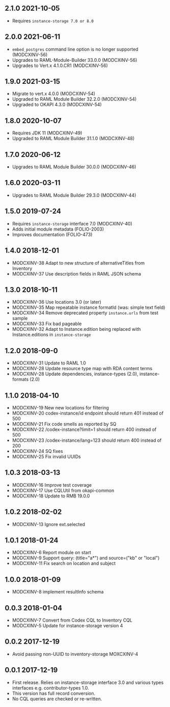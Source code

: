 ## 2.1.0 2021-10-05

* Requires `instance-storage 7.0 or 8.0`

## 2.0.0 2021-06-11

* `embed_postgres` command line option is no longer supported (MODCXINV-56)
* Upgrades to RAML-Module-Builder 33.0.0 (MODCXINV-56)
* Upgrades to Vert.x 4.1.0.CR1 (MODCXINV-56)

## 1.9.0 2021-03-15

* Migrate to vert.x 4.0.0 (MODCXINV-54)
* Upgraded to RAML Module Builder 32.2.0 (MODCXINV-54)
* Upgraded to OKAPI 4.3.0 (MODCXINV-54)

## 1.8.0 2020-10-07

* Requires JDK 11 (MODCXINV-49)
* Upgraded to RAML Module Builder 31.1.0 (MODCXINV-48)

## 1.7.0 2020-06-12

* Upgrades to RAML Module Builder 30.0.0 (MODCXINV-46)

## 1.6.0 2020-03-11

* Upgrades to RAML Module Builder 29.3.0 (MODCXINV-44)

## 1.5.0 2019-07-24

 * Requires `instance-storage` interface 7.0 (MODCXINV-40)
 * Adds initial module metadata (FOLIO-2003)
 * Improves documentation (FOLIO-473)

## 1.4.0 2018-12-01
 * MODCXINV-38 Adapt to new structure of alternativeTitles from Inventory
 * MODCXINV-37 Use description fields in RAML JSON schema

## 1.3.0 2018-10-11

 * MODCXINV-36 Use locations 3.0 (or later)
 * MODCXINV-35 Map repeatable instance formatId (was: simple text field)
 * MODCXINV-34 Remove deprecated property `instance.urls` from test sample
 * MODCXINV-33 Fix bad pageable
 * MODCXINV-32 Adapt to Instance.edition being replaced with
   Instance.editions in `instance-storage`

## 1.2.0 2018-09-0

 * MODCXINV-31 Update to RAML 1.0
 * MODCXINV-28 Update resource type map with RDA content terms
 * MODCXINV-28 Update dependencies, instance-types (2.0), instance-formats (2.0)

## 1.1.0 2018-04-10

 * MODCXINV-19 New new locations for filtering
 * MODCXINV-20 codex-instance/id endpoint should return 401 instead of 500
 * MODCXINV-21 Fix code smells as reported by SQ
 * MODCXINV-22 /codex-instance?limit=1 should return 400 instead of 500
 * MODCXINV-23 /codex-instance/lang=123 should return 400 instead of 200
 * MODCXINV-24 SQ fixes
 * MODCXINV-25 Fix invalid UUIDs

## 1.0.3 2018-03-13

 * MODCXINV-16 Improve test coverage
 * MODCXINV-17 Use CQLUtil from okapi-common
 * MODCXINV-18 Update to RMB 19.0.0

## 1.0.2 2018-02-02

 * MODCXINV-13 Ignore ext.selected

## 1.0.1 2018-01-24

 * MODCXINV-6 Report module on start
 * MODCXINV-9 Support query: (title="a*") and source=("kb" or "local")
 * MODCXINV-11 Fix search on location and subject

## 1.0.0 2018-01-09

 * MODCXINV-8 implement resultInfo schema

## 0.0.3 2018-01-04

 * MODCXINV-7 Convert from Codex CQL to Inventory CQL
 * MODCXINV-5 Update for instance-storage version 4

## 0.0.2 2017-12-19

 * Avoid passing non-UUID to inventory-storage MOXCXINV-4

## 0.0.1 2017-12-19

 * First release. Relies on instance-storage interface 3.0 and
   various types interfaces e.g. contributor-types 1.0.
 * This version has full record conversion.
 * No CQL queries are checked or re-written.
